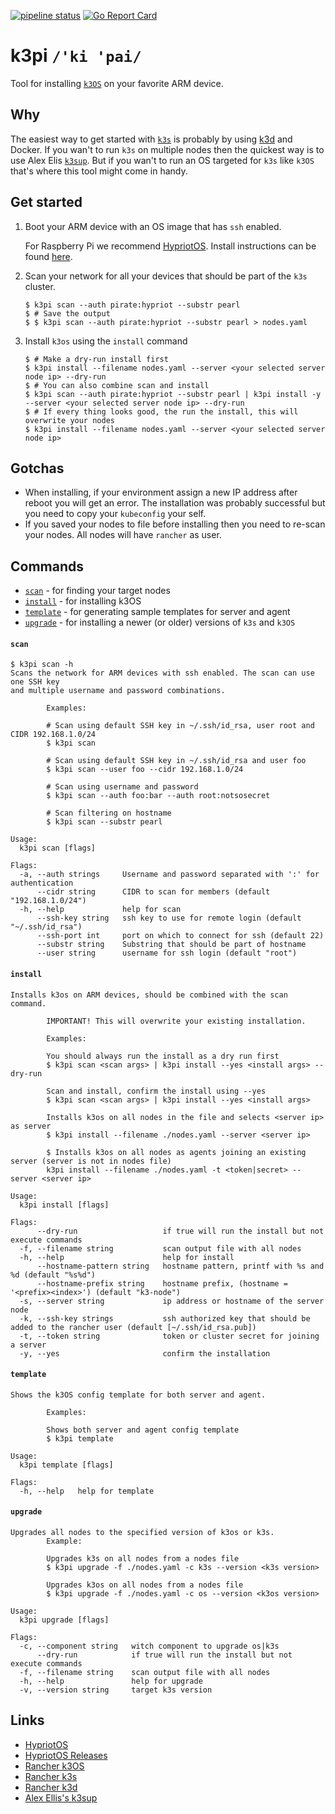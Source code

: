 [![pipeline status](https://gitlab.com/TheNatureOfSoftware/k3pi/badges/master/pipeline.svg)](https://gitlab.com/TheNatureOfSoftware/k3pi/commits/master) [![Go Report Card](https://goreportcard.com/badge/github.com/TheNatureOfSoftware/k3pi)](https://goreportcard.com/report/github.com/TheNatureOfSoftware/k3pi)

# k3pi `/'ki 'pai/`

Tool for installing [`k3OS`](https://github.com/rancher/k3os) on your favorite ARM device.

## Why

The easiest way to get started with [`k3s`](https://github.com/rancher/k3s) is probably by using
[k3d](https://github.com/rancher/k3s) and Docker. If you wan't to run `k3s` on multiple nodes then the quickest way
is to use Alex Elis [`k3sup`](https://github.com/alexellis/k3sup). But if you wan't to run an OS targeted for `k3s`
like `k3OS` that's where this tool might come in handy.

## Get started

1. Boot your ARM device with an OS image that has `ssh` enabled.
  
   For Raspberry Pi we recommend [HypriotOS](https://blog.hypriot.com/post/releasing-HypriotOS-1-11/). Install
   instructions can be found [here](https://github.com/hypriot/image-builder-rpi/releases).

2. Scan your network for all your devices that should be part of the `k3s` cluster.
   
   ```shell script
   $ k3pi scan --auth pirate:hypriot --substr pearl
   $ # Save the output
   $ $ k3pi scan --auth pirate:hypriot --substr pearl > nodes.yaml
   ```

3. Install `k3os` using the `install` command

   ```shell script
   $ # Make a dry-run install first
   $ k3pi install --filename nodes.yaml --server <your selected server node ip> --dry-run
   $ # You can also combine scan and install
   $ k3pi scan --auth pirate:hypriot --substr pearl | k3pi install -y --server <your selected server node ip> --dry-run
   $ # If every thing looks good, the run the install, this will overwrite your nodes
   $ k3pi install --filename nodes.yaml --server <your selected server node ip>
   ```
## Gotchas

* When installing, if your environment assign a new IP address after reboot you will get an error.
  The installation was probably successful but you need to copy your `kubeconfig` your self.
* If you saved your nodes to file before installing then you need to re-scan your nodes. All nodes
  will have `rancher` as user.
 
## Commands

* [`scan`](#scan) - for finding your target nodes
* [`install`](#install) - for installing k3OS
* [`template`](#template) - for generating sample templates for server and agent
* [`upgrade`](#upgrade) - for installing a newer (or older) versions of `k3s` and `k3OS`

#### `scan`
```
$ k3pi scan -h
Scans the network for ARM devices with ssh enabled. The scan can use one SSH key
and multiple username and password combinations.

        Examples:

        # Scan using default SSH key in ~/.ssh/id_rsa, user root and CIDR 192.168.1.0/24
        $ k3pi scan

        # Scan using default SSH key in ~/.ssh/id_rsa and user foo
        $ k3pi scan --user foo --cidr 192.168.1.0/24

        # Scan using username and password
        $ k3pi scan --auth foo:bar --auth root:notsosecret

        # Scan filtering on hostname
        $ k3pi scan --substr pearl

Usage:
  k3pi scan [flags]

Flags:
  -a, --auth strings     Username and password separated with ':' for authentication
      --cidr string      CIDR to scan for members (default "192.168.1.0/24")
  -h, --help             help for scan
      --ssh-key string   ssh key to use for remote login (default "~/.ssh/id_rsa")
      --ssh-port int     port on which to connect for ssh (default 22)
      --substr string    Substring that should be part of hostname
      --user string      username for ssh login (default "root")
```

#### `install`

```
Installs k3os on ARM devices, should be combined with the scan command.

        IMPORTANT! This will overwrite your existing installation.
        
        Examples:
        
        You should always run the install as a dry run first
        $ k3pi scan <scan args> | k3pi install --yes <install args> --dry-run
        
        Scan and install, confirm the install using --yes
        $ k3pi scan <scan args> | k3pi install --yes <install args>

        Installs k3os on all nodes in the file and selects <server ip> as server
        $ k3pi install --filename ./nodes.yaml --server <server ip>

        $ Installs k3os on all nodes as agents joining an existing server (server is not in nodes file)
        k3pi install --filename ./nodes.yaml -t <token|secret> --server <server ip>

Usage:
  k3pi install [flags]

Flags:
      --dry-run                   if true will run the install but not execute commands
  -f, --filename string           scan output file with all nodes
  -h, --help                      help for install
      --hostname-pattern string   hostname pattern, printf with %s and %d (default "%s%d")
      --hostname-prefix string    hostname prefix, (hostname = '<prefix><index>') (default "k3-node")
  -s, --server string             ip address or hostname of the server node
  -k, --ssh-key strings           ssh authorized key that should be added to the rancher user (default [~/.ssh/id_rsa.pub])
  -t, --token string              token or cluster secret for joining a server
  -y, --yes                       confirm the installation
```

#### `template`

```
Shows the k3OS config template for both server and agent.

        Examples:

        Shows both server and agent config template
        $ k3pi template

Usage:
  k3pi template [flags]

Flags:
  -h, --help   help for template
```

#### `upgrade`

```
Upgrades all nodes to the specified version of k3os or k3s.
        Example:
        
        Upgrades k3s on all nodes from a nodes file
        $ k3pi upgrade -f ./nodes.yaml -c k3s --version <k3s version>

        Upgrades k3os on all nodes from a nodes file
        $ k3pi upgrade -f ./nodes.yaml -c os --version <k3os version>

Usage:
  k3pi upgrade [flags]

Flags:
  -c, --component string   witch component to upgrade os|k3s
      --dry-run            if true will run the install but not execute commands
  -f, --filename string    scan output file with all nodes
  -h, --help               help for upgrade
  -v, --version string     target k3s version
```

## Links

* [HypriotOS](https://blog.hypriot.com/post/releasing-HypriotOS-1-11/)
* [HypriotOS Releases](https://github.com/hypriot/image-builder-rpi/releases)
* [Rancher k3OS](https://github.com/rancher/k3os)
* [Rancher k3s](https://github.com/rancher/k3s)
* [Rancher k3d](https://github.com/rancher/k3d)
* [Alex Ellis's k3sup](https://github.com/alexellis/k3sup)
